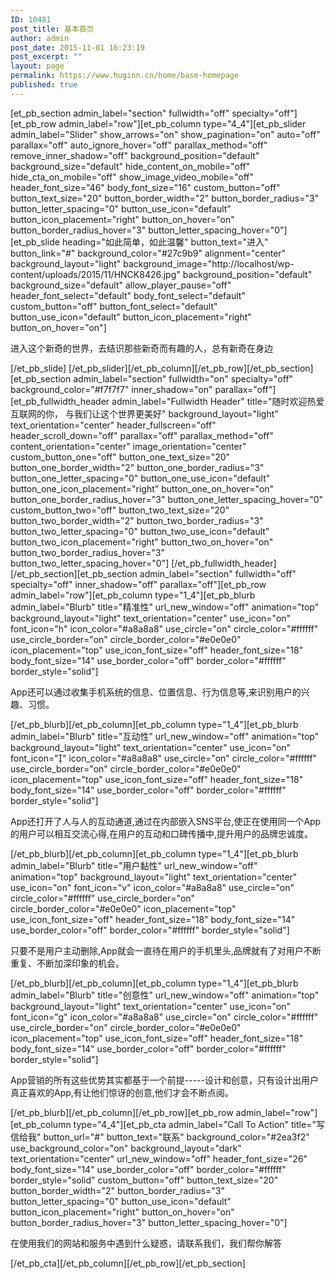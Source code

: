 ```yaml
---
ID: 10481
post_title: 基本首页
author: admin
post_date: 2015-11-01 16:23:19
post_excerpt: ""
layout: page
permalink: https://www.huginn.cn/home/base-homepage
published: true
---
```

[et_pb_section admin_label="section" fullwidth="off" specialty="off"][et_pb_row admin_label="row"][et_pb_column type="4_4"][et_pb_slider admin_label="Slider" show_arrows="on" show_pagination="on" auto="off" parallax="off" auto_ignore_hover="off" parallax_method="off" remove_inner_shadow="off" background_position="default" background_size="default" hide_content_on_mobile="off" hide_cta_on_mobile="off" show_image_video_mobile="off" header_font_size="46" body_font_size="16" custom_button="off" button_text_size="20" button_border_width="2" button_border_radius="3" button_letter_spacing="0" button_use_icon="default" button_icon_placement="right" button_on_hover="on" button_border_radius_hover="3" button_letter_spacing_hover="0"] [et_pb_slide heading="如此简单，如此温馨" button_text="进入" button_link="#" background_color="#27c9b9" alignment="center" background_layout="light" background_image="http://localhost/wp-content/uploads/2015/11/HNCK8426.jpg" background_position="default" background_size="default" allow_player_pause="off" header_font_select="default" body_font_select="default" custom_button="off" button_font_select="default" button_use_icon="default" button_icon_placement="right" button_on_hover="on"]

进入这个新奇的世界，去结识那些新奇而有趣的人，总有新奇在身边

[/et_pb_slide] [/et_pb_slider][/et_pb_column][/et_pb_row][/et_pb_section][et_pb_section admin_label="section" fullwidth="on" specialty="off" background_color="#f7f7f7" inner_shadow="on" parallax="off"][et_pb_fullwidth_header admin_label="Fullwidth Header" title="随时欢迎热爱互联网的你， 与我们让这个世界更美好" background_layout="light" text_orientation="center" header_fullscreen="off" header_scroll_down="off" parallax="off" parallax_method="off" content_orientation="center" image_orientation="center" custom_button_one="off" button_one_text_size="20" button_one_border_width="2" button_one_border_radius="3" button_one_letter_spacing="0" button_one_use_icon="default" button_one_icon_placement="right" button_one_on_hover="on" button_one_border_radius_hover="3" button_one_letter_spacing_hover="0" custom_button_two="off" button_two_text_size="20" button_two_border_width="2" button_two_border_radius="3" button_two_letter_spacing="0" button_two_use_icon="default" button_two_icon_placement="right" button_two_on_hover="on" button_two_border_radius_hover="3" button_two_letter_spacing_hover="0"] [/et_pb_fullwidth_header][/et_pb_section][et_pb_section admin_label="section" fullwidth="off" specialty="off" inner_shadow="off" parallax="off"][et_pb_row admin_label="row"][et_pb_column type="1_4"][et_pb_blurb admin_label="Blurb" title="精准性" url_new_window="off" animation="top" background_layout="light" text_orientation="center" use_icon="on" font_icon="h" icon_color="#a8a8a8" use_circle="on" circle_color="#ffffff" use_circle_border="on" circle_border_color="#e0e0e0" icon_placement="top" use_icon_font_size="off" header_font_size="18" body_font_size="14" use_border_color="off" border_color="#ffffff" border_style="solid"]

App还可以通过收集手机系统的信息、位置信息、行为信息等,来识别用户的兴趣、习惯。

[/et_pb_blurb][/et_pb_column][et_pb_column type="1_4"][et_pb_blurb admin_label="Blurb" title="互动性" url_new_window="off" animation="top" background_layout="light" text_orientation="center" use_icon="on" font_icon="" icon_color="#a8a8a8" use_circle="on" circle_color="#ffffff" use_circle_border="on" circle_border_color="#e0e0e0" icon_placement="top" use_icon_font_size="off" header_font_size="18" body_font_size="14" use_border_color="off" border_color="#ffffff" border_style="solid"]

App还打开了人与人的互动通道,通过在内部嵌入SNS平台,使正在使用同一个App的用户可以相互交流心得,在用户的互动和口碑传播中,提升用户的品牌忠诚度。

[/et_pb_blurb][/et_pb_column][et_pb_column type="1_4"][et_pb_blurb admin_label="Blurb" title="用户黏性" url_new_window="off" animation="top" background_layout="light" text_orientation="center" use_icon="on" font_icon="v" icon_color="#a8a8a8" use_circle="on" circle_color="#ffffff" use_circle_border="on" circle_border_color="#e0e0e0" icon_placement="top" use_icon_font_size="off" header_font_size="18" body_font_size="14" use_border_color="off" border_color="#ffffff" border_style="solid"]

只要不是用户主动删除,App就会一直待在用户的手机里头,品牌就有了对用户不断重复、不断加深印象的机会。

[/et_pb_blurb][/et_pb_column][et_pb_column type="1_4"][et_pb_blurb admin_label="Blurb" title="创意性" url_new_window="off" animation="top" background_layout="light" text_orientation="center" use_icon="on" font_icon="g" icon_color="#a8a8a8" use_circle="on" circle_color="#ffffff" use_circle_border="on" circle_border_color="#e0e0e0" icon_placement="top" use_icon_font_size="off" header_font_size="18" body_font_size="14" use_border_color="off" border_color="#ffffff" border_style="solid"]

App营销的所有这些优势其实都基于一个前提-----设计和创意，只有设计出用户真正喜欢的App,有让他们惊讶的创意,他们才会不断点阅。

[/et_pb_blurb][/et_pb_column][/et_pb_row][et_pb_row admin_label="row"][et_pb_column type="4_4"][et_pb_cta admin_label="Call To Action" title="写信给我" button_url="#" button_text="联系" background_color="#2ea3f2" use_background_color="on" background_layout="dark" text_orientation="center" url_new_window="off" header_font_size="26" body_font_size="14" use_border_color="off" border_color="#ffffff" border_style="solid" custom_button="off" button_text_size="20" button_border_width="2" button_border_radius="3" button_letter_spacing="0" button_use_icon="default" button_icon_placement="right" button_on_hover="on" button_border_radius_hover="3" button_letter_spacing_hover="0"]

在使用我们的网站和服务中遇到什么疑惑，请联系我们，我们帮你解答

[/et_pb_cta][/et_pb_column][/et_pb_row][/et_pb_section]